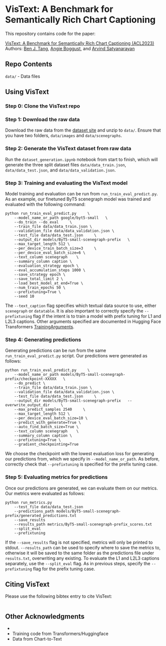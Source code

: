 # VisText: A Benchmark for Semantically Rich Chart Captioning

This repository contains code for the paper:

[VisText: A Benchmark for Semantically Rich Chart Captioning (ACL2023)](http://vis.csail.mit.edu/)  
Authors: [Ben J. Tang](https://benjtang.dev/), [Angie Boggust](http://angieboggust.com/), and [Arvind Satyanarayan](https://arvindsatya.com/)

## Repo Contents

`data/` - Data files

## Using VisText
### Step 0: Clone the VisText repo

### Step 1: Download the raw data
Download the raw data from the [dataset site](http://vis.csail.mit.edu/) and unzip to `data/`.
Ensure that you have two folders, `data/images` and `data/scenegraphs`.

### Step 2: Generate the VisText dataset from raw data
Run the `dataset_generation.ipynb` notebook from start to finish, which will generate the three split dataset files `data/data_train.json`, `data/data_test.json`, and `data/data_validation.json`.

### Step 3: Training and evaluating the VisText model
Model training and evaluation can be run from `run_train_eval_predict.py`.
As an example, our finetuned ByT5 scenegraph model was trained and evaluated with the following command:
```
python run_train_eval_predict.py     \
    --model_name_or_path google/byt5-small   \
    --do_train --do_eval     \
    --train_file data/data_train.json \
    --validation_file data/data_validation.json \
    --test_file data/data_test.json     \
    --output_dir models/ByT5-small-scenegraph-prefix   \
    --max_target_length 512 \
    --per_device_train_batch_size=3     \
    --per_device_eval_batch_size=6 \
    --text_column scenegraph    \
    --summary_column caption \
    --evaluation_strategy epoch \
    --eval_accumulation_steps 1000 \
    --save_strategy epoch \
    --save_total_limit 2 \
    --load_best_model_at_end=True \
    --num_train_epochs 50 \
    --prefixtuning=True \
    --seed 10
```
The `--text_caption` flag specifies which textual data source to use, either `scenegraph` or `datatable`. It is also important to correctly specify the `--prefixtuning` flag if the intent is to train a model with prefix tuning for L1 and L2L3 captions. Other arguments specified are documented in Hugging Face Transformers [TrainingArguments](https://huggingface.co/docs/transformers/main/en/main_classes/trainer#transformers.TrainingArguments).

### Step 4: Generating predictions
Generating predictions can be run from the same `run_train_eval_predict.py` script.
Our predictions were generated as follows:
```
python run_train_eval_predict.py     \
    --model_name_or_path models/ByT5-small-scenegraph-prefix/checkpoint-XXXXX   \
    --do_predict \
    --train_file data/data_train.json \
    --validation_file data/data_validation.json \
    --test_file data/data_test.json     \
    --output_dir models/ByT5-small-scenegraph-prefix   --overwrite_output_dir     \
    --max_predict_samples 2540     \
    --max_target_length 512 \
    --per_device_eval_batch_size=10 \
    --predict_with_generate=True \
    --auto_find_batch_size=True \
    --text_column scenegraph    \
    --summary_column caption \
    --prefixtuning=True \
    --gradient_checkpointing=True
```
We choose the checkpoint with the lowest evaluation loss for generating our predictions from, which we specify in `--model_name_or_path`. As before, correctly check that `--prefixtuning` is specified for the prefix tuning case.

### Step 5: Evaluating metrics for predictions
Once our predictions are generated, we can evaluate them on our metrics.
Our metrics were evaluated as follows:
```
python run_metrics.py
    --test_file data/data_test.json
    --predictions_path models/ByT5-small-scenegraph-prefix/generated_predictions.txt
    --save_results
    --results_path metrics/ByT5-small-scenegraph-prefix_scores.txt
    --split_eval
    --prefixtuning
```
If the `--save_results` flag is not specified, metrics will only be printed to stdout.
`--results_path` can be used to specify where to save the metrics to, otherwise it will be saved to the same folder as the predictions file under `results.txt`, overwriting any existing.
To evaluate the L1 and L2L3 captions separately, use the `--split_eval` flag.
As in previous steps, specify the `--prefixtuning` flag for the prefix tuning case.

## Citing VisText
Please use the following bibtex entry to cite VisText:
```bib
```

## Other Acknowledgments
- 
- Training code from Transformers/Huggingface
- Data from Chart-to-Text